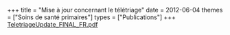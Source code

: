 +++
title = "Mise à jour concernant le télétriage"
date = 2012-06-04
themes = ["Soins de santé primaires"]
types = ["Publications"]
+++
[TeletriageUpdate\_FINAL\_FR.pdf](/files/TeletriageUpdate_FINAL_FR.pdf)
